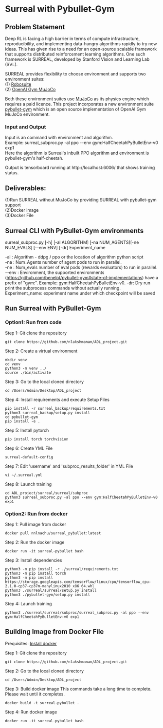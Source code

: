 # Surreal with Pybullet-Gym

## Problem Statement

Deep RL is facing a high barrier in terms of compute infrastructure, reproducibility, and implementing data-hungry algorithms  rapidly to try new ideas. This has given rise to a need for an open-source scalable framework that supports distributed reinforcement learning algorithms. One such framework is SURREAL, developed by Stanford Vision and Learning Lab (SVL).

SURREAL provides flexibility to choose environment and supports two environment suites:<br />
(1) [Robosuite](https://github.com/StanfordVL/robosuite) <br />
(2) [OpenAI Gym MuJoCo](https://gym.openai.com/envs/#mujoco)

Both these environment suites use [MuJoCo](http://www.mujoco.org/) as its physics engine which requires a paid licence. This project incorporates a new environment suite [pybullet-gym](https://github.com/benelot/pybullet-gym) which is an open source implementation of OpenAI Gym MuJoCo environment. 

### Input and Output
Input is an command with environment and algorithm. <br/>
Example: surreal_subproc.py -al ppo --env gym:HalfCheetahPyBulletEnv-v0 exp1 <br/>
Here the algorithm is Surreal's inbuilt PPO algorithm and environment is pybullet-gym's half-cheetah.<br/>

Output is tensorboard running at http://localhost:6006/  that shows training status.

## Deliverables:
(1)Run SURREAL without MuJoCo by providing SURREAL with pybullet-gym support <br />
(2)Docker image <br />
(3)Docker File

## Surreal CLI with PyBullet-Gym environments

surreal_subproc.py [-h] [-al ALGORITHM] [-na NUM_AGENTS][-ne NUM_EVALS] [--env ENV]  [-dr] Experiment_name <br/>

-al : Algorithm - ddpg / ppo or the location of algorithm python script <br/>
-na : Num_Agents number of agent pods to run in parallel.<br/>
-ne : Num_evals number of eval pods (rewards evaluators) to run in parallel.<br/>
--env : Environment, the supported environments (https://github.com/benelot/pybullet-gym#state-of-implementations) have a prefix of "gym:". Example: gym:HalfCheetahPyBulletEnv-v0.
-dr: Dry run print the subprocess commands without actually running. <br/>
Experiment_name: experiment name under which checkpoint will be saved


## Run Surreal with PyBullet-Gym

### Option1: Run from code
Step 1: Git clone the repository
```
git clone https://github.com/nlakshmanan/ADL_project.git
``` 
Step 2: Create a virtual environment
```
mkdir venv
cd venv
python3 -m venv ../
source ./bin/activate
```
Step 3: Go to the local cloned directory 
```
cd /Users/Admin/Desktop/ADL_project
```

Step 4: Install requirements and execute Setup Files
```
pip install -r surreal_backup/requirements.txt
python3 surreal_backup/setup.py install
cd pybullet-gym
pip install -e .
```
Step 5: Install pytorch
```
pip install torch torchvision
```
Step 6: Create YML File
```
surreal-default-config
```
Step 7: Edit 'username' and 'subproc_results_folder' in YML File
```
vi ~/.surreal.yml
```
Step 8: Launch training
```
cd ADL_project/surreal/surreal/subproc
python3 surreal_subproc.py -al ppo --env gym:HalfCheetahPyBulletEnv-v0 exp1
```

### Option2: Run from docker
Step 1: Pull image from docker
```
docker pull nnlnachu/surreal_pybullet:latest
```
Step 2: Run the docker image
```
docker run -it surreal-pybullet bash
```
Step 3: Install dependencies
```
python3 -m pip install -r ./surreal/requirements.txt
python3 -m pip install torch
python3 -m pip install https://storage.googleapis.com/tensorflow/linux/cpu/tensorflow_cpu-2.1.0-cp37-cp37m-manylinux2010_x86_64.whl
python3 ./surreal/surreal/setup.py install 
python3 ./pybullet-gym/setup.py install 
```
Step 4: Launch training
```
python3 ./surreal/surreal/subproc/surreal_subproc.py -al ppo --env gym:HalfCheetahPyBulletEnv-v0 exp1
```

## Building Image from Docker File
Prequisites: [Install docker](https://docs.docker.com/install/) 

Step 1: Git clone the repository
```
git clone https://github.com/nlakshmanan/ADL_project.git
``` 
Step 2:  Go to the local cloned directory 
```
cd /Users/Admin/Desktop/ADL_project
```
Step 3: Build docker image
This commands take a long time to complete. Please wait until it completes.
```
docker build -t surreal-pybullet .
```
Step 4: Run docker image 
```
docker run -it surreal-pybullet bash
```

